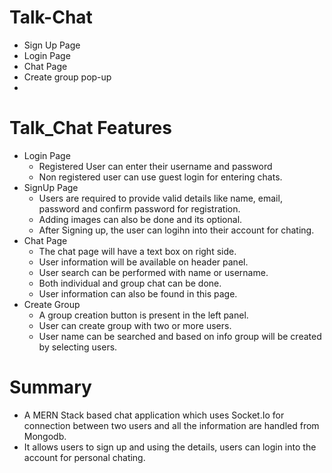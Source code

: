 # Talk-Chat
 - Sign Up Page
 - Login Page
 - Chat Page
 -  Create group pop-up
 - 
# Talk_Chat Features
- Login Page
  - Registered User can enter their username and password 
  - Non registered user can use guest login for entering chats. 
- SignUp Page
  - Users are required to provide valid details like name, email, password and confirm password for registration. 
  - Adding images can also be done and its optional. 
  - After Signing up, the user can logihn into their account for chating.
- Chat Page
  - The chat page will have a text box on right side.
  - User information will be available on header panel.
  - User search can be performed with name or username.
  - Both individual and group chat can be done. 
  - User information can also be found in this page.
- Create Group
  - A group creation button is present in the left panel. 
  - User can create group with two or  more users.
  - User name can be searched and based on info group will be created by selecting users. 

# Summary 
  - A MERN Stack based chat application which uses Socket.Io for connection between two users and all the information are handled from Mongodb.
  - It allows users to sign up and using the details, users can login into the account for personal chating. 

  
